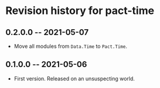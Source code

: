 # Revision history for pact-time

## 0.2.0.0 -- 2021-05-07

*   Move all modules from `Data.Time` to `Pact.Time`.

## 0.1.0.0 -- 2021-05-06

*   First version. Released on an unsuspecting world.
